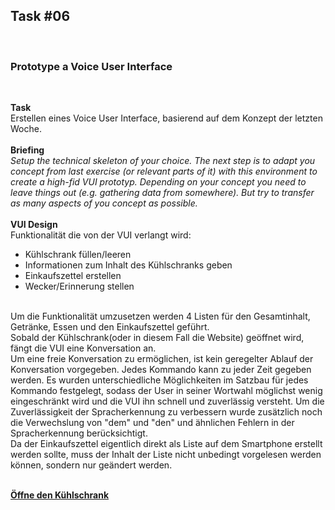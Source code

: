 ## Task #06
<br>
  <h3>Prototype a Voice User Interface</h3>
  <br>
  
  <b>Task</b>
  <br>
  Erstellen eines Voice User Interface, basierend auf dem Konzept der letzten Woche.<br>
  <br>
  <b>Briefing</b><br>
  <i>Setup the technical skeleton of your choice. The next step is to adapt you concept from last exercise (or relevant parts of it) with this environment to create a high-fid VUI prototyp. Depending on your concept you need to leave things out (e.g. gathering data from somewhere). But try to transfer as many aspects of you concept as possible.</i>
  <br>
  <br>
  <b>VUI Design</b>
  <br>
  Funktionalität die von der VUI verlangt wird:<br>
  - Kühlschrank füllen/leeren<br>
  - Informationen zum Inhalt des Kühlschranks geben<br>
  - Einkaufszettel erstellen<br>
  - Wecker/Erinnerung stellen<br>
  <br>
  Um die Funktionalität umzusetzen werden 4 Listen für den Gesamtinhalt, Getränke, Essen und den Einkaufszettel geführt.<br>
  Sobald der Kühlschrank(oder in diesem Fall die Website) geöffnet wird, fängt die VUI eine Konversation an.<br>
  Um eine freie Konversation zu ermöglichen, ist kein geregelter Ablauf der Konversation vorgegeben. Jedes Kommando kann zu jeder Zeit gegeben werden.
  Es wurden unterschiedliche Möglichkeiten im Satzbau für jedes Kommando festgelegt, sodass der User in seiner Wortwahl möglichst wenig eingeschränkt wird und die VUI ihn schnell und zuverlässig versteht. Um die Zuverlässigkeit der Spracherkennung zu verbessern wurde zusätzlich noch die Verwechslung von "dem" und "den" und ähnlichen Fehlern in der Spracherkennung berücksichtigt.<br>
  Da der Einkaufszettel eigentlich direkt als Liste auf dem Smartphone erstellt werden sollte, muss der Inhalt der Liste nicht unbedingt vorgelesen werden können, sondern nur geändert werden.<br>
  <br>

<a href="vui.html"><b>Öffne den Kühlschrank</b></a>
